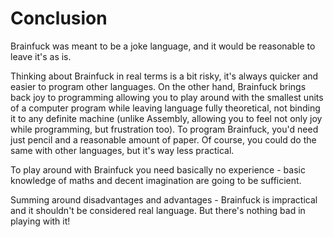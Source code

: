 # Conclusion

Brainfuck was meant to be a joke language, and it would be reasonable to leave it's as is.

Thinking about Brainfuck in real terms is a bit risky, it's always quicker and easier to program other languages. On the other hand, Brainfuck brings back joy to
programming allowing you to play around with the smallest units of a computer program while leaving language fully theoretical,
not binding it to any definite machine (unlike Assembly, allowing you to feel not only joy while programming, but frustration too).
To program Brainfuck, you'd need just pencil and a reasonable amount of paper. Of course, you could do the same with other languages,
but it's way less practical.

To play around with Brainfuck you need basically no experience - basic knowledge of maths and decent imagination are going to be
sufficient.

Summing around disadvantages and advantages - Brainfuck is impractical and it shouldn't be considered real language. But there's
nothing bad in playing with it!
